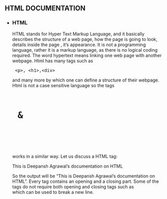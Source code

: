 <h2>HTML DOCUMENTATION</h2>
<ul type="square">
<li>
<h3>HTML</h3>
<p>
HTML stands for Hyper Text Markup Language, and it basically describes the structure of a web page, how the page is going to look, details inside the page , it’s appearance. 
It is not a programming language, rather it is a markup language, as there is no logical coding required. The word hypertext means linking one web page with another webpage.
Html has many tags such as <pre> &lt;p&gt;, &lt;h1&gt;,&lt;div&gt;</pre> and many more by which one can define a structure of their webpage. Html is not a case sensitive language so the tags<pre> <H1> & <h1> </pre>works in a similar way.
Let us discuss a HTML tag:
<p> This is Deepansh Agrawal’s documentation on HTML </p>
So the output will be “This is Deepansh Agrawal’s documentation on HTML”.
Every tag contains an opening and a closing part. Some of the tags do not require both opening and closing tags such as </br> which can be used to break a new line.

</p>
</li>
</ul>
